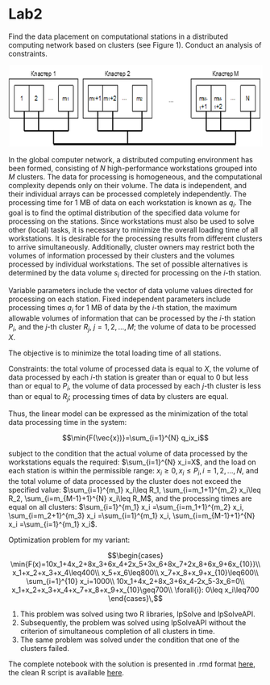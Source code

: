 # Lab2

Find the data placement on computational stations in a distributed computing network based on clusters (see Figure 1). Conduct an analysis of constraints.

![Figure 1. Structure of a distributed computing network based on clusters](Img1.png)

In the global computer network, a distributed computing environment has been formed, consisting of $N$ high-performance workstations grouped into $M$ clusters. The data for processing is homogeneous, and the computational complexity depends only on their volume. The data is independent, and their individual arrays can be processed completely independently. The processing time for 1 MB of data on each workstation is known as $q_i$. The goal is to find the optimal distribution of the specified data volume for processing on the stations. Since workstations must also be used to solve other (local) tasks, it is necessary to minimize the overall loading time of all workstations. It is desirable for the processing results from different clusters to arrive simultaneously. Additionally, cluster owners may restrict both the volumes of information processed by their clusters and the volumes processed by individual workstations. The set of possible alternatives is determined by the data volume $s_i$ directed for processing on the $i$-th station.

Variable parameters include the vector of data volume values directed for processing on each station. Fixed independent parameters include processing times $a_i$ for 1 MB of data by the $i$-th station, the maximum allowable volumes of information that can be processed by the $i$-th station $P_i$, and the $j$-th cluster $R_j$, $j=1,2,...,M$; the volume of data to be processed $X$.

The objective is to minimize the total loading time of all stations.

Constraints: the total volume of processed data is equal to $X$, the volume of data processed by each $i$-th station is greater than or equal to 0 but less than or equal to $P_i$, the volume of data processed by each $j$-th cluster is less than or equal to $R_j$; processing times of data by clusters are equal.

Thus, the linear model can be expressed as the minimization of the total data processing time in the system:

$$\min{F(\vec{x})}=\sum_{i=1}^{N} q_ix_i$$

subject to the condition that the actual volume of data processed by the workstations equals the required: $\sum_{i=1}^{N} x_i=X$, and the load on each station is within the permissible range: $x_i\geq0,x_i\leq P_i, i=1,2,...,N$, and the total volume of data processed by the cluster does not exceed the specified value: $\sum_{i=1}^{m_1} x_i\leq R_1, \sum_{i=m_1+1}^{m_2} x_i\leq R_2, \sum_{i=m_{M-1}+1}^{N} x_i\leq R_M$, and the processing times are equal on all clusters: $\sum_{i=1}^{m_1} x_i =\sum_{i=m_1+1}^{m_2} x_i, \sum_{i=m_2+1}^{m_3} x_i =\sum_{i=1}^{m_1} x_i, \sum_{i=m_{M-1}+1}^{N} x_i =\sum_{i=1}^{m_1} x_i$.

Optimization problem for my variant:

$$\begin{cases}
      \min{F(x)=10x_1+4x_2+8x_3+6x_4+2x_5+3x_6+8x_7+2x_8+6x_9+6x_{10}}\\
      x_1+x_2+x_3+x_4\leq400\\
      x_5+x_6\leq800\\
      x_7+x_8+x_9+x_{10}\leq600\\
      \sum_{i=1}^{10} x_i=1000\\
      10x_1+4x_2+8x_3+6x_4-2x_5-3x_6=0\\
      x_1+x_2+x_3+x_4+x_7+x_8+x_9+x_{10}\geq700\\
      \forall{i}: 0\leq x_i\leq700
\end{cases}\,$$

1. This problem was solved using two R libraries, lpSolve and lpSolveAPI.
2. Subsequently, the problem was solved using lpSolveAPI without the criterion of simultaneous completion of all clusters in time.
3. The same problem was solved under the condition that one of the clusters failed.

The complete notebook with the solution is presented in .rmd format [here](/Lab2/Updated_Lab2Task.Rmd), the clean R script is available [here](/Lab2/La2_Rscript.R).